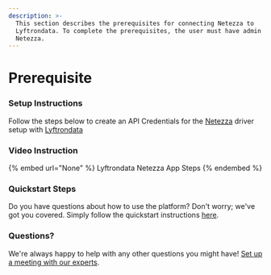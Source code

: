 ```yaml
---
description: >-
  This section describes the prerequisites for connecting Netezza to
  Lyftrondata. To complete the prerequisites, the user must have admin access to
  Netezza.
---
```


# Prerequisite

<mark style="color:blue;"></mark>

### Setup Instructions

Follow the steps below to create an API Credentials for the [Netezza](None) driver setup with [Lyftrondata](https://www.lyftrondata.com)

### Video Instruction

{% embed url="None" %}
Lyftrondata Netezza App Steps
{% endembed %}

### Quickstart Steps

Do you have questions about how to use the platform? Don't worry; we've got you covered. Simply follow the quickstart instructions [here](README.md).

### Questions? <a href="#questions" id="questions"></a>

We're always happy to help with any other questions you might have! [Set up a meeting with our experts](https://www.lyftrondata.com/book-a-meeting/).

